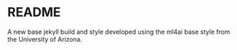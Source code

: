 # README

A new base jekyll build and style developed using the ml4ai base style from the University of Arizona.

